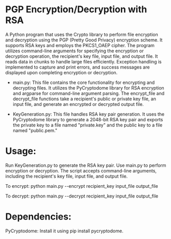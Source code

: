 # PGP Encryption/Decryption with RSA

A Python program that uses the Crypto library to perform file encryption and decryption using the PGP (Pretty Good Privacy) encryption scheme. It supports RSA keys and employs the PKCS1_OAEP cipher. The program utilizes command-line arguments for specifying the encryption or decryption operation, the recipient's key file, input file, and output file. It reads data in chunks to handle large files efficiently. Exception handling is implemented to capture and print errors, and success messages are displayed upon completing encryption or decryption.

- main.py: This file contains the core functionality for encrypting and decrypting files. It utilizes the PyCryptodome library for RSA encryption and argparse for command-line argument parsing. The encrypt_file and decrypt_file functions take a recipient's public or private key file, an input file, and generate an encrypted or decrypted output file.

- KeyGeneration.py: This file handles RSA key pair generation. It uses the PyCryptodome library to generate a 2048-bit RSA key pair and exports the private key to a file named "private.key" and the public key to a file named "public.pem."

# Usage:

Run KeyGeneration.py to generate the RSA key pair.
Use main.py to perform encryption or decryption. The script accepts command-line arguments, including the recipient's key file, input file, and output file.

To encrypt: python main.py --encrypt recipient_key input_file output_file

To decrypt: python main.py --decrypt recipient_key input_file output_file

# Dependencies:

PyCryptodome: Install it using
pip install pycryptodome.
